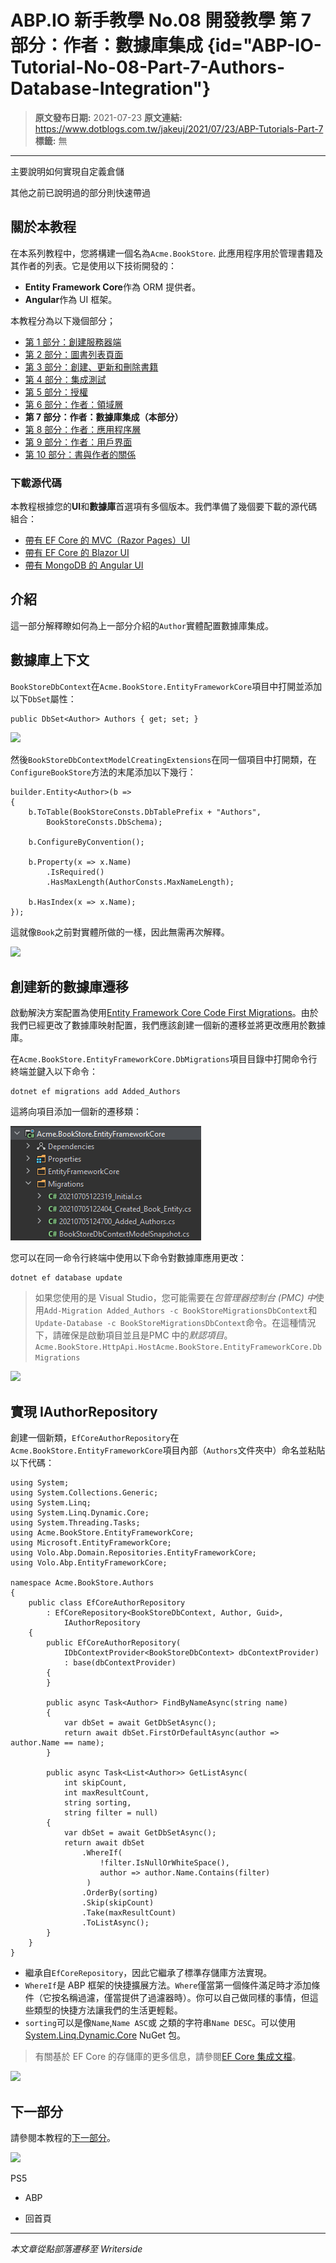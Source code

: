 # ABP.IO 新手教學 No.08 開發教學 第 7 部分&#xFF1A;作者&#xFF1A;數據庫集成 {id="ABP-IO-Tutorial-No-08-Part-7-Authors-Database-Integration"}

> **原文發布日期:** 2021-07-23
> **原文連結:** https://www.dotblogs.com.tw/jakeuj/2021/07/23/ABP-Tutorials-Part-7
> **標籤:** 無

---

主要說明如何實現自定義倉儲

其他之前已說明過的部分則快速帶過

## 關於本教程

在本系列教程中，您將構建一個名為`Acme.BookStore`. 此應用程序用於管理書籍及其作者的列表。它是使用以下技術開發的：

* **Entity Framework Core**作為 ORM 提供者。
* **Angular**作為 UI 框架。

本教程分為以下幾個部分；

* [第 1 部分：創建服務器端](https://docs.abp.io/en/abp/latest/Tutorials/Part-1)
* [第 2 部分：圖書列表頁面](https://docs.abp.io/en/abp/latest/Tutorials/Part-2)
* [第 3 部分：創建、更新和刪除書籍](https://docs.abp.io/en/abp/latest/Tutorials/Part-3)
* [第 4 部分：集成測試](https://docs.abp.io/en/abp/latest/Tutorials/Part-4)
* [第 5 部分：授權](https://docs.abp.io/en/abp/latest/Tutorials/Part-5)
* [第 6 部分：作者：領域層](https://docs.abp.io/en/abp/latest/Tutorials/Part-6)
* **第 7 部分：作者：數據庫集成（本部分）**
* [第 8 部分：作者：應用程序層](https://docs.abp.io/en/abp/latest/Tutorials/Part-8)
* [第 9 部分：作者：用戶界面](https://docs.abp.io/en/abp/latest/Tutorials/Part-9)
* [第 10 部分：書與作者的關係](https://docs.abp.io/en/abp/latest/Tutorials/Part-10)

### 下載源代碼

本教程根據您的**UI**和**數據庫**首選項有多個版本。我們準備了幾個要下載的源代碼組合：

* [帶有 EF Core 的 MVC（Razor Pages）UI](https://github.com/abpframework/abp-samples/tree/master/BookStore-Mvc-EfCore)
* [帶有 EF Core 的 Blazor UI](https://github.com/abpframework/abp-samples/tree/master/BookStore-Blazor-EfCore)
* [帶有 MongoDB 的 Angular UI](https://github.com/abpframework/abp-samples/tree/master/BookStore-Angular-MongoDb)

## 介紹

這一部分解釋瞭如何為上一部分介紹的`Author`實體配置數據庫集成。

## 數據庫上下文

`BookStoreDbContext`在`Acme.BookStore.EntityFrameworkCore`項目中打開並添加以下`DbSet`屬性：

```
public DbSet<Author> Authors { get; set; }
```

![](https://dotblogsfile.blob.core.windows.net/user/御星幻/0b114430-3502-4bef-8e26-932b0b23dd3e/1627029766.png)

然後`BookStoreDbContextModelCreatingExtensions`在同一個項目中打開類，在`ConfigureBookStore`方法的末尾添加以下幾行：

```
builder.Entity<Author>(b =>
{
    b.ToTable(BookStoreConsts.DbTablePrefix + "Authors",
        BookStoreConsts.DbSchema);

    b.ConfigureByConvention();

    b.Property(x => x.Name)
        .IsRequired()
        .HasMaxLength(AuthorConsts.MaxNameLength);

    b.HasIndex(x => x.Name);
});
```

這就像`Book`之前對實體所做的一樣，因此無需再次解釋。

![](https://dotblogsfile.blob.core.windows.net/user/御星幻/0b114430-3502-4bef-8e26-932b0b23dd3e/1627029930.png)

## 創建新的數據庫遷移

啟動解決方案配置為使用[Entity Framework Core Code First Migrations](https://docs.microsoft.com/en-us/ef/core/managing-schemas/migrations/)。由於我們已經更改了數據庫映射配置，我們應該創建一個新的遷移並將更改應用於數據庫。

在`Acme.BookStore.EntityFrameworkCore.DbMigrations`項目目錄中打開命令行終端並鍵入以下命令：

```
dotnet ef migrations add Added_Authors
```

這將向項目添加一個新的遷移類：

![bookstore-efcore-migration-authors](https://raw.githubusercontent.com/abpframework/abp/rel-4.3/docs/en/Tutorials/images/bookstore-efcore-migration-authors.png)

您可以在同一命令行終端中使用以下命令對數據庫應用更改：

```
dotnet ef database update
```

> 如果您使用的是 Visual Studio，您可能需要在*包管理器控制台 (PMC) 中*使用`Add-Migration Added_Authors -c BookStoreMigrationsDbContext`和`Update-Database -c BookStoreMigrationsDbContext`命令。在這種情況下，請確保是啟動項目並且是PMC 中的*默認項目*。`Acme.BookStore.HttpApi.HostAcme.BookStore.EntityFrameworkCore.DbMigrations`

![](https://dotblogsfile.blob.core.windows.net/user/御星幻/0b114430-3502-4bef-8e26-932b0b23dd3e/1627030142.png)

## 實現 IAuthorRepository

創建一個新類，`EfCoreAuthorRepository`在`Acme.BookStore.EntityFrameworkCore`項目內部（`Authors`文件夾中）命名並粘貼以下代碼：

```
using System;
using System.Collections.Generic;
using System.Linq;
using System.Linq.Dynamic.Core;
using System.Threading.Tasks;
using Acme.BookStore.EntityFrameworkCore;
using Microsoft.EntityFrameworkCore;
using Volo.Abp.Domain.Repositories.EntityFrameworkCore;
using Volo.Abp.EntityFrameworkCore;

namespace Acme.BookStore.Authors
{
    public class EfCoreAuthorRepository
        : EfCoreRepository<BookStoreDbContext, Author, Guid>,
            IAuthorRepository
    {
        public EfCoreAuthorRepository(
            IDbContextProvider<BookStoreDbContext> dbContextProvider)
            : base(dbContextProvider)
        {
        }

        public async Task<Author> FindByNameAsync(string name)
        {
            var dbSet = await GetDbSetAsync();
            return await dbSet.FirstOrDefaultAsync(author => author.Name == name);
        }

        public async Task<List<Author>> GetListAsync(
            int skipCount,
            int maxResultCount,
            string sorting,
            string filter = null)
        {
            var dbSet = await GetDbSetAsync();
            return await dbSet
                .WhereIf(
                    !filter.IsNullOrWhiteSpace(),
                    author => author.Name.Contains(filter)
                 )
                .OrderBy(sorting)
                .Skip(skipCount)
                .Take(maxResultCount)
                .ToListAsync();
        }
    }
}
```

* 繼承自`EfCoreRepository`，因此它繼承了標準存儲庫方法實現。
* `WhereIf`是 ABP 框架的快捷擴展方法。`Where`僅當第一個條件滿足時才添加條件（它按名稱過濾，僅當提供了過濾器時）。你可以自己做同樣的事情，但這些類型的快捷方法讓我們的生活更輕鬆。
* `sorting`可以是像`Name`,`Name ASC`或 之類的字符串`Name DESC`。可以使用[System.Linq.Dynamic.Core](https://www.nuget.org/packages/System.Linq.Dynamic.Core) NuGet 包。

> 有關基於 EF Core 的存儲庫的更多信息，請參閱[EF Core 集成文檔](https://docs.abp.io/en/abp/latest/Entity-Framework-Core)。

![](https://dotblogsfile.blob.core.windows.net/user/御星幻/0b114430-3502-4bef-8e26-932b0b23dd3e/1627030341.png)

## 下一部分

請參閱本教程的[下一部分](https://docs.abp.io/en/abp/latest/Tutorials/Part-8)。

![](https://card.psnprofiles.com/1/jakeuj.png)

PS5

* ABP

* 回首頁

---

*本文章從點部落遷移至 Writerside*
